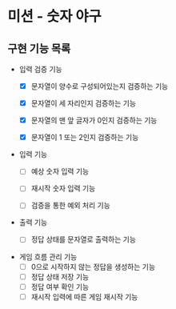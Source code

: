 # 미션 - 숫자 야구

## 구현 기능 목록

- 입력 검증 기능
  - [X] 문자열이 양수로 구성되어있는지 검증하는 기능
  - [X] 문자열이 세 자리인지 검증하는 기능
  - [X] 문자열의 맨 앞 글자가 0인지 검증하는 기능
  - [X] 문자열이 1 또는 2인지 검증하는 기능


- 입력 기능
  - [ ] 예상 숫자 입력 기능
  - [ ] 재시작 숫자 입력 기능
  - [ ] 검증을 통한 예외 처리 기능
  

- 출력 기능
  - [ ] 정답 상태를 문자열로 출력하는 기능


- 게임 흐름 관리 기능
  - [ ] 0으로 시작하지 않는 정답을 생성하는 기능
  - [ ] 정답 상태 저장 기능
  - [ ] 정답 여부 확인 기능
  - [ ] 재시작 입력에 따른 게임 재시작 기능
